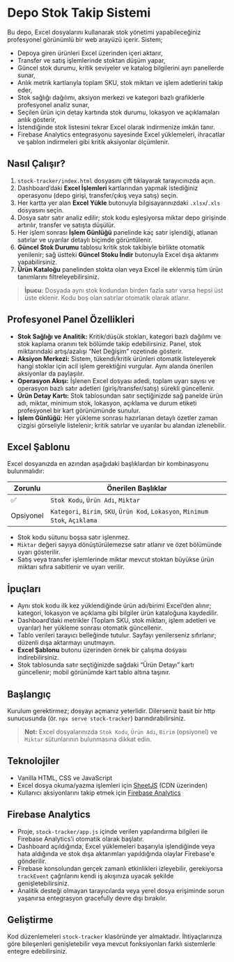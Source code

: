 # Depo Stok Takip Sistemi

Bu depo, Excel dosyalarını kullanarak stok yönetimi yapabileceğiniz profesyonel görünümlü bir web arayüzü içerir. Sistem;

- Depoya giren ürünleri Excel üzerinden içeri aktarır,
- Transfer ve satış işlemlerinde stoktan düşüm yapar,
- Güncel stok durumu, kritik seviyeler ve katalog bilgilerini ayrı panellerde sunar,
- Anlık metrik kartlarıyla toplam SKU, stok miktarı ve işlem adetlerini takip eder,
- Stok sağlığı dağılımı, aksiyon merkezi ve kategori bazlı grafiklerle profesyonel analiz sunar,
- Seçilen ürün için detay kartında stok durumu, lokasyon ve açıklamaları anlık gösterir,
- İstendiğinde stok listesini tekrar Excel olarak indirmenize imkân tanır.
- Firebase Analytics entegrasyonu sayesinde Excel yüklemeleri, ihracatlar ve şablon indirmeleri gibi kritik aksiyonlar ölçümlenir.

## Nasıl Çalışır?

1. `stock-tracker/index.html` dosyasını çift tıklayarak tarayıcınızda açın.
2. Dashboard’daki **Excel İşlemleri** kartlarından yapmak istediğiniz operasyonu (depo girişi, transfer/çıkış veya satış) seçin.
3. Her kartta yer alan **Excel Yükle** butonuyla bilgisayarınızdaki `.xlsx`/`.xls` dosyasını seçin.
4. Dosya satır satır analiz edilir; stok kodu eşleşiyorsa miktar depo girişinde artırılır, transfer ve satışta düşülür.
5. Her işlem sonrası **İşlem Günlüğü** panelinde kaç satır işlendiği, atlanan satırlar ve uyarılar detaylı biçimde görüntülenir.
6. **Güncel Stok Durumu** tablosu kritik stok takibiyle birlikte otomatik yenilenir; sağ üstteki **Güncel Stoku İndir** butonuyla Excel dışa aktarımı yapabilirsiniz.
7. **Ürün Kataloğu** panelinden stokta olan veya Excel ile eklenmiş tüm ürün tanımlarını filtreleyebilirsiniz.

> **İpucu:** Dosyada aynı stok kodundan birden fazla satır varsa hepsi üst üste eklenir. Kodu boş olan satırlar otomatik olarak atlanır.

## Profesyonel Panel Özellikleri

- **Stok Sağlığı ve Analitik:** Kritik/düşük stokları, kategori bazlı dağılımı ve stok kaplama oranını tek bölümde takip edebilirsiniz. Panel, stok miktarındaki artış/azalışı “Net Değişim” rozetinde gösterir.
- **Aksiyon Merkezi:** Sistem, tükendi/kritik ürünleri otomatik listeleyerek hangi stoklar için acil işlem gerektiğini vurgular. Aynı alanda önerilen aksiyonlar da paylaşılır.
- **Operasyon Akışı:** İşlenen Excel dosyası adedi, toplam uyarı sayısı ve operasyon bazlı satır adetleri (giriş/transfer/satış) sürekli güncellenir.
- **Ürün Detay Kartı:** Stok tablosundan satır seçtiğinizde sağ panelde ürün adı, miktar, minimum stok, lokasyon, açıklama ve durum etiketi profesyonel bir kart görünümünde sunulur.
- **İşlem Günlüğü:** Her yükleme sonrası hazırlanan detaylı özetler zaman çizgisi görseliyle listelenir; kritik satırlar ve uyarılar bu alandan izlenebilir.

## Excel Şablonu

Excel dosyanızda en azından aşağıdaki başlıklardan bir kombinasyonu bulunmalıdır:

| Zorunlu | Önerilen Başlıklar |
| ------- | ------------------ |
| ✅      | `Stok Kodu`, `Ürün Adı`, `Miktar` |
| Opsiyonel | `Kategori`, `Birim`, `SKU`, `Ürün Kod`, `Lokasyon`, `Minimum Stok`, `Açıklama` |

- Stok kodu sütunu boşsa satır işlenmez.
- `Miktar` değeri sayıya dönüştürülemezse satır atlanır ve özet bölümünde uyarı gösterilir.
- Satış veya transfer işlemlerinde miktar mevcut stoktan büyükse ürün miktarı sıfıra sabitlenir ve uyarı verilir.

## İpuçları

- Aynı stok kodu ilk kez yüklendiğinde ürün adı/birimi Excel’den alınır; kategori, lokasyon ve açıklama gibi bilgiler ürün kataloğuna kaydedilir.
- Dashboard’daki metrikler (Toplam SKU, stok miktarı, işlem adetleri ve uyarılar) her yükleme sonrası otomatik güncellenir.
- Tablo verileri tarayıcı belleğinde tutulur. Sayfayı yenilerseniz sıfırlanır; düzenli dışa aktarmayı unutmayın.
- **Excel Şablonu** butonu üzerinden örnek bir çalışma dosyası indirebilirsiniz.
- Stok tablosunda satır seçtiğinizde sağdaki “Ürün Detayı” kartı güncellenir; mobil görünümde kart tablo altına taşınır.

## Başlangıç

Kurulum gerektirmez; dosyayı açmanız yeterlidir. Dilerseniz basit bir http sunucusunda (ör. `npx serve stock-tracker`) barındırabilirsiniz.

> **Not:** Excel dosyalarınızda `Stok Kodu`, `Ürün Adı`, `Birim` (opsiyonel) ve `Miktar` sütunlarının bulunmasına dikkat edin.

## Teknolojiler

- Vanilla HTML, CSS ve JavaScript
- Excel dosya okuma/yazma işlemleri için [SheetJS](https://sheetjs.com/) (CDN üzerinden)
- Kullanıcı aksiyonlarını takip etmek için [Firebase Analytics](https://firebase.google.com/products/analytics)

## Firebase Analytics

- Proje, `stock-tracker/app.js` içinde verilen yapılandırma bilgileri ile Firebase Analytics'i otomatik olarak başlatır.
- Dashboard açıldığında, Excel yüklemeleri başarıyla işlendiğinde veya hata aldığında ve stok dışa aktarımları yapıldığında olaylar Firebase'e gönderilir.
- Firebase konsolundan gerçek zamanlı etkinlikleri izleyebilir, gerekiyorsa `trackEvent` çağrılarını kendi iş akışınıza uyacak şekilde genişletebilirsiniz.
- Analitik desteği olmayan tarayıcılarda veya yerel dosya erişiminde sorun yaşanırsa entegrasyon gracefully devre dışı bırakılır.

## Geliştirme

Kod düzenlemeleri `stock-tracker` klasöründe yer almaktadır. İhtiyaçlarınıza göre bileşenleri genişletebilir veya mevcut fonksiyonları farklı sistemlerle entegre edebilirsiniz.
